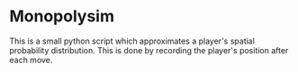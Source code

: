 # Monopolysim
This is a small python script which approximates a player's spatial probability distribution.
This is done by recording the player's position after each move.
